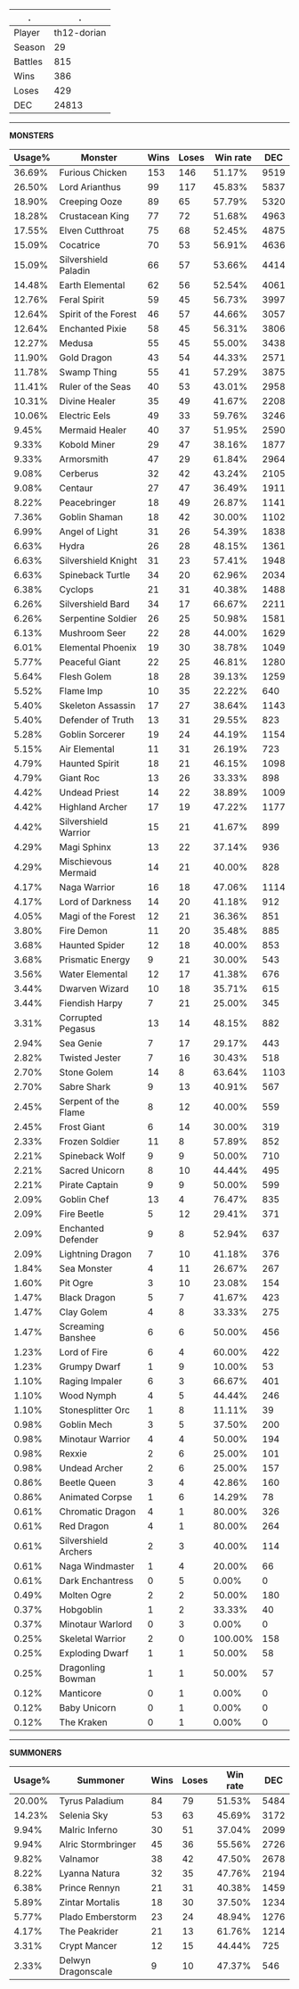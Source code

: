 .|.
|-|-
Player|th12-dorian
Season|29
Battles|815
Wins|386
Loses|429
DEC|24813

---
**MONSTERS**

Usage%|Monster|Wins|Loses|Win rate|DEC|
-|-|-|-|-|-|
36.69%|Furious Chicken|153|146|51.17%|9519|
26.50%|Lord Arianthus|99|117|45.83%|5837|
18.90%|Creeping Ooze|89|65|57.79%|5320|
18.28%|Crustacean King|77|72|51.68%|4963|
17.55%|Elven Cutthroat|75|68|52.45%|4875|
15.09%|Cocatrice|70|53|56.91%|4636|
15.09%|Silvershield Paladin|66|57|53.66%|4414|
14.48%|Earth Elemental|62|56|52.54%|4061|
12.76%|Feral Spirit|59|45|56.73%|3997|
12.64%|Spirit of the Forest|46|57|44.66%|3057|
12.64%|Enchanted Pixie|58|45|56.31%|3806|
12.27%|Medusa|55|45|55.00%|3438|
11.90%|Gold Dragon|43|54|44.33%|2571|
11.78%|Swamp Thing|55|41|57.29%|3875|
11.41%|Ruler of the Seas|40|53|43.01%|2958|
10.31%|Divine Healer|35|49|41.67%|2208|
10.06%|Electric Eels|49|33|59.76%|3246|
9.45%|Mermaid Healer|40|37|51.95%|2590|
9.33%|Kobold Miner|29|47|38.16%|1877|
9.33%|Armorsmith|47|29|61.84%|2964|
9.08%|Cerberus|32|42|43.24%|2105|
9.08%|Centaur|27|47|36.49%|1911|
8.22%|Peacebringer|18|49|26.87%|1141|
7.36%|Goblin Shaman|18|42|30.00%|1102|
6.99%|Angel of Light|31|26|54.39%|1838|
6.63%|Hydra|26|28|48.15%|1361|
6.63%|Silvershield Knight|31|23|57.41%|1948|
6.63%|Spineback Turtle|34|20|62.96%|2034|
6.38%|Cyclops|21|31|40.38%|1488|
6.26%|Silvershield Bard|34|17|66.67%|2211|
6.26%|Serpentine Soldier|26|25|50.98%|1581|
6.13%|Mushroom Seer|22|28|44.00%|1629|
6.01%|Elemental Phoenix|19|30|38.78%|1049|
5.77%|Peaceful Giant|22|25|46.81%|1280|
5.64%|Flesh Golem|18|28|39.13%|1259|
5.52%|Flame Imp|10|35|22.22%|640|
5.40%|Skeleton Assassin|17|27|38.64%|1143|
5.40%|Defender of Truth|13|31|29.55%|823|
5.28%|Goblin Sorcerer|19|24|44.19%|1154|
5.15%|Air Elemental|11|31|26.19%|723|
4.79%|Haunted Spirit|18|21|46.15%|1098|
4.79%|Giant Roc|13|26|33.33%|898|
4.42%|Undead Priest|14|22|38.89%|1009|
4.42%|Highland Archer|17|19|47.22%|1177|
4.42%|Silvershield Warrior|15|21|41.67%|899|
4.29%|Magi Sphinx|13|22|37.14%|936|
4.29%|Mischievous Mermaid|14|21|40.00%|828|
4.17%|Naga Warrior|16|18|47.06%|1114|
4.17%|Lord of Darkness|14|20|41.18%|912|
4.05%|Magi of the Forest|12|21|36.36%|851|
3.80%|Fire Demon|11|20|35.48%|885|
3.68%|Haunted Spider|12|18|40.00%|853|
3.68%|Prismatic Energy|9|21|30.00%|543|
3.56%|Water Elemental|12|17|41.38%|676|
3.44%|Dwarven Wizard|10|18|35.71%|615|
3.44%|Fiendish Harpy|7|21|25.00%|345|
3.31%|Corrupted Pegasus|13|14|48.15%|882|
2.94%|Sea Genie|7|17|29.17%|443|
2.82%|Twisted Jester|7|16|30.43%|518|
2.70%|Stone Golem|14|8|63.64%|1103|
2.70%|Sabre Shark|9|13|40.91%|567|
2.45%|Serpent of the Flame|8|12|40.00%|559|
2.45%|Frost Giant|6|14|30.00%|319|
2.33%|Frozen Soldier|11|8|57.89%|852|
2.21%|Spineback Wolf|9|9|50.00%|710|
2.21%|Sacred Unicorn|8|10|44.44%|495|
2.21%|Pirate Captain|9|9|50.00%|599|
2.09%|Goblin Chef|13|4|76.47%|835|
2.09%|Fire Beetle|5|12|29.41%|371|
2.09%|Enchanted Defender|9|8|52.94%|637|
2.09%|Lightning Dragon|7|10|41.18%|376|
1.84%|Sea Monster|4|11|26.67%|267|
1.60%|Pit Ogre|3|10|23.08%|154|
1.47%|Black Dragon|5|7|41.67%|423|
1.47%|Clay Golem|4|8|33.33%|275|
1.47%|Screaming Banshee|6|6|50.00%|456|
1.23%|Lord of Fire|6|4|60.00%|422|
1.23%|Grumpy Dwarf|1|9|10.00%|53|
1.10%|Raging Impaler|6|3|66.67%|401|
1.10%|Wood Nymph|4|5|44.44%|246|
1.10%|Stonesplitter Orc|1|8|11.11%|39|
0.98%|Goblin Mech|3|5|37.50%|200|
0.98%|Minotaur Warrior|4|4|50.00%|194|
0.98%|Rexxie|2|6|25.00%|101|
0.98%|Undead Archer|2|6|25.00%|157|
0.86%|Beetle Queen|3|4|42.86%|160|
0.86%|Animated Corpse|1|6|14.29%|78|
0.61%|Chromatic Dragon|4|1|80.00%|326|
0.61%|Red Dragon|4|1|80.00%|264|
0.61%|Silvershield Archers|2|3|40.00%|114|
0.61%|Naga Windmaster|1|4|20.00%|66|
0.61%|Dark Enchantress|0|5|0.00%|0|
0.49%|Molten Ogre|2|2|50.00%|180|
0.37%|Hobgoblin|1|2|33.33%|40|
0.37%|Minotaur Warlord|0|3|0.00%|0|
0.25%|Skeletal Warrior|2|0|100.00%|158|
0.25%|Exploding Dwarf|1|1|50.00%|58|
0.25%|Dragonling Bowman|1|1|50.00%|57|
0.12%|Manticore|0|1|0.00%|0|
0.12%|Baby Unicorn|0|1|0.00%|0|
0.12%|The Kraken|0|1|0.00%|0|

---
**SUMMONERS**

Usage%|Summoner|Wins|Loses|Win rate|DEC|
-|-|-|-|-|-|
20.00%|Tyrus Paladium|84|79|51.53%|5484|
14.23%|Selenia Sky|53|63|45.69%|3172|
9.94%|Malric Inferno|30|51|37.04%|2099|
9.94%|Alric Stormbringer|45|36|55.56%|2726|
9.82%|Valnamor|38|42|47.50%|2678|
8.22%|Lyanna Natura|32|35|47.76%|2194|
6.38%|Prince Rennyn|21|31|40.38%|1459|
5.89%|Zintar Mortalis|18|30|37.50%|1234|
5.77%|Plado Emberstorm|23|24|48.94%|1276|
4.17%|The Peakrider|21|13|61.76%|1214|
3.31%|Crypt Mancer|12|15|44.44%|725|
2.33%|Delwyn Dragonscale|9|10|47.37%|546|
